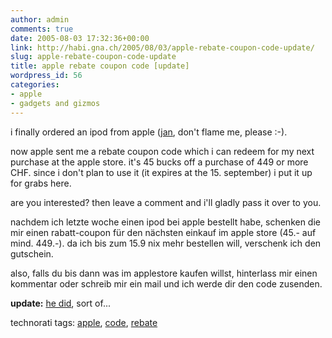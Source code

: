 ```yaml
---
author: admin
comments: true
date: 2005-08-03 17:32:36+00:00
link: http://habi.gna.ch/2005/08/03/apple-rebate-coupon-code-update/
slug: apple-rebate-coupon-code-update
title: apple rebate coupon code [update]
wordpress_id: 56
categories:
- apple
- gadgets and gizmos
---
```


i finally ordered an ipod from apple ([jan](http://pieceoplastic.com/), don't flame me, please :-).

now apple sent me a rebate coupon code which i can redeem for my next purchase at the apple store. it's 45 bucks off a purchase of 449 or more CHF. since i don't plan to use it (it expires at the 15. september) i put it up for grabs here.

are you interested? then leave a comment and i'll gladly pass it over to you.

nachdem ich letzte woche einen ipod bei apple bestellt habe, schenken die mir einen rabatt-coupon für den nächsten einkauf im apple store (45.- auf mind. 449.-). da ich bis zum 15.9 nix mehr bestellen will, verschenk ich den gutschein.

also, falls du bis dann was im applestore kaufen willst, hinterlass mir einen kommentar oder schreib mir ein mail und ich werde dir den code zusenden.

**update:** [he did](http://pieceoplastic.com/index.php/1963/ipodz-r-4-cnuts-xcpt-habi/), sort of...



technorati tags: [apple](http://technorati.com/tag/apple), [code](http://technorati.com/tag/code), [rebate](http://technorati.com/tag/rebate)


